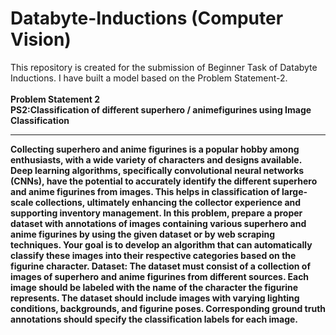 # Databyte-Inductions (Computer Vision)
This repository is created for the submission of Beginner Task of Databyte Inductions. I have built a model based on the Problem Statement-2.
<br> <br>
<b>Problem Statement 2</br>
 PS2:Classification of different superhero /
 animefigurines using Image Classification
 <hr>
 Collecting superhero and anime figurines is a popular hobby among enthusiasts,
 with a wide variety of characters and designs available. Deep learning algorithms,
 specifically convolutional neural networks (CNNs), have the potential to
 accurately identify the different superhero and anime figurines from images. This
 helps in classification of large-scale collections, ultimately enhancing the
 collector experience and supporting inventory management.
 In this problem, prepare a proper dataset with annotations of images containing
 various superhero and anime figurines by using the given dataset or by web
 scraping techniques. Your goal is to develop an algorithm that can automatically
 classify these images into their respective categories based on the figurine
 character.
 Dataset:
 The dataset must consist of a collection of images of superhero and anime
 figurines from different sources. Each image should be labeled with the name of
 the character the figurine represents. The dataset should include images with
 varying lighting conditions, backgrounds, and figurine poses. Corresponding
 ground truth annotations should specify the classification labels for each image.

